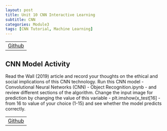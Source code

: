 ```yaml
---
layout: post
title: Unit 10 CNN Interactive Learning
subtitle: CNN
categories: Module3
tags: [CNN Tutorial, Machine Learning]
---
```

<html lang="en">

<table>
    <tr>
        <td><a href="../../../../MachineLearning/Unit09" target="_blank" class="button large">Github</a></td> 
    </tr>
</table>

<body>

<h2>CNN Model Activity</h2>
<p>Read the Wall (2019) article and record your thoughts on the ethical and social implications of this CNN technology.
Run this CNN model - Convolutional Neural Networks (CNN) - Object Recognition.ipynb - and review different sections of the algorithm. Change the input image for prediction by changing the value of this variable - plt.imshow(x_test[16] - from 16 to value of your choice (1-15) and see whether the model predicts correctly.</p>

</body>

</html>

<table>
    <tr>
        <td><a href="../../../../MachineLearning/Unit09" target="_blank" class="button large">Github</a></td> 
    </tr>
</table>




